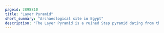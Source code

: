 ```yaml
---
pageid: 2898810
title: "Layer Pyramid"
short_summary: "Archaeological site in Egypt"
description: "The Layer Pyramid is a ruined Step pyramid dating from the 3rd Dynasty of Egypt and is situated in the Necropolis of Zawyet el Aryan. The Ownership is unknown and may be attributable to the Pharaoh Khaba. The pyramid Architecture, however, is very similar to that of the Buried Pyramid of king Sekhemkhet and for this Reason is firmly datable to the 3rd Dynasty."
---
```

